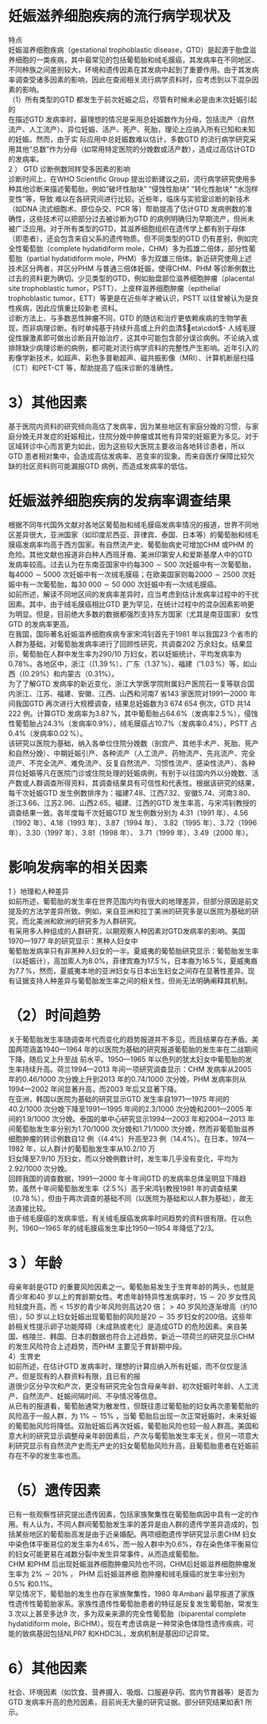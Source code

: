 # 妊娠滋养细胞疾病的流行病学现状及  
特点  
妊娠滋养细胞疾病（gestational trophoblastic disease，GTD）是起源于胎盘滋养细胞的一类疾病，其中最常见的包括葡萄胎和绒毛膜癌，其发病率在不同地区、不同种族之间差别较大，环境和遗传因素在其发病中起到了重要作用。由于其发病率调查受诸多因素的影响，因此在查阅相关流行病学资料时，应考虑到以下混杂因素的影响。  
（1）所有类型的GTD 都发生于前次妊娠之后，尽管有时候未必是由末次妊娠引起的  
在描述GTD 发病率时，最理想的情况是采用总妊娠数作为分母，包括流产（自然流产、人工流产）、异位妊娠、活产、死产、死胎，理论上应纳入所有已知和未知的妊娠。然而，由于实 际应用中总妊娠数难以估计，多数GTD 的流行病学研究采用其他“总数”作为分母（如常用特定医院的分娩数或活产数），造成过高估计GTD 的发病率。  
2 ） GTD  诊断例数同样受多因素的影响  
诊断时间上，在WHO Scientiﬁc Group 提出诊断建议之前，流行病学研究使用多种其他诊断来描述葡萄胎，例如“破坏性胎块” “侵蚀性胎块” “转化性胎块” “水泡样变性”等，导致 难以在各研究间进行比较。近些年，临床与实验室诊断的新技术（如DNA 流式细胞术、原位杂交、PCR 等）帮助提高了估计GTD 发病例数的准确性，这些技术可以把部分过去被诊断为GTD 的病例明确归为早期流产，但尚未被广泛应用。对于所有类型的GTD，其滋养细胞组织在遗传学上都有别于母体（即患者），还会包含来自父系的遗传物质。但不同类型的GTD 仍有差别，例如完全性葡萄胎（complete hydatidiform mole，CHM）多为孤雄二倍体，部分性葡萄胎（partial hydatidiform mole，PHM）多为双雄三倍体。新近研究使用上述技术区分两者，并区分PHM 与普通三倍体妊娠，使得CHM、PHM 等诊断例数比过去的资料更为确切。少见类型的GTD，例如胎盘部位滋养细胞肿瘤（placental site trophoblastic tumor，PSTT）、上皮样滋养细胞肿瘤（epithelial trophoblastic tumor，ETT）等更是在近些年才被认识，PSTT 以往曾被认为是良性疾病，因此应慎重比较新老 资料。  
诊断方法上，与多数恶性肿瘤不同，GTD 的随访和治疗更依赖疾病的生物学表现，而非病理诊断。有时单纯基于持续升高或上升的血清$eta\cdot$- 人绒毛膜促性腺激素即可做出诊断且开始治疗，这其中可能包含部分误诊病例。不论纳入或排除缺少病理诊断的病例，都可能对流行病学资料的完整性产生影响。近年引入的影像学新技术，如超声、彩色多普勒超声、磁共振影像（MRI）、计算机断层扫描（CT）和PET-CT 等，帮助提高了临床诊断的准确性。  
# 3）其他因素  
基于医院内资料的研究倾向高估了发病率，因为某些地区有家庭分娩的习惯，与家庭分娩无并发症的妊娠相比，住院分娩中肿瘤或其他有异常的妊娠更为多见。对于区域转诊中心而言更为如此，因为这些较大医院主要收治各地转诊患者，所以GTD 患者相对集中，会造成高估发病率、恶变率的现象。而来自医疗保障比较欠缺的社区资料则可能漏报GTD 病例，而造成发病率的低估。  
#  妊娠滋养细胞疾病的发病率调查结果  
根据不同年代国外文献对各地区葡萄胎和绒毛膜癌发病率情况的报道，世界不同地区差异很大，亚洲国家（如印度尼西亚、菲律宾、泰国、日本等）的葡萄胎和绒毛膜癌发病率均高于西方国家。有自然流产史、葡萄胎病史可增加CHM 或PHM 的危险。其他文献也报道非白种人西班牙裔、美洲印第安人和爱斯基摩人中的GTD 发病率较高。过去认为在东南亚国家中约每$300\sim500$ 次妊娠中有一次葡萄胎，每$4000\sim5000$ 次妊娠中有一次绒毛膜癌；在欧美国家则每$2000\sim2500$ 次妊娠中有一次葡萄胎，每$30\;000\sim50\;000$ 次妊娠中有一次绒毛膜癌。  
如前所述，解读不同地区间的发病率差异时，应当考虑到估计发病率过程中的干扰因素。其中，由于绒毛膜癌相比GTD 更为罕见，在统计过程中的混杂因素影响更为明显。但是，目前绝大多数的数据都强烈支持东方国家（尤其是南亚国家）女性GTD 的发病率更高。  
在我国，国际著名妊娠滋养细胞疾病专家宋鸿钊首先于1981 年以我国23 个省市的人群为基础，对葡萄胎发病率进行了回顾性研究，共调查202 万余妇女。结果显示，葡萄胎在人群中发生率为290/10 万妇女，若以妊娠统计，平均发病率为$0.78\%$。各地区中，浙江（$(1.39\,\%$）、广东（$1.37\,\%$）、福建（$'1.03\,\%$）等，如山西（$(0.29\%$）和内蒙古（$0.31\%$）。  
为了了解GTD 发病率的新近变化，浙江大学医学院附属妇产医院石一复等联合国内浙江、江苏、福建、安徽、江西、山西和河南7 省143 家医院对1991—2000 年间我国GTD 再次进行大规模调查，结果总妊娠数为3 674 654 例次，GTD 共14 222 例。计算GTD 发病率为$3.87\,\%$，其中葡萄胎占$64.6\%$（发病率$2.5\,\%$），侵蚀性葡萄胎占$24.3\%$（发病率$0.9\%$），绒毛膜癌占$10.7\%$（发病率$0.4\%$），PSTT 占$0.4\%$（发病率$0.02\,\%$）。  
该研究以医院为基础，纳入各单位住院分娩数（剖宫产、其他手术产、死胎、死产和自然分娩）、中期妊娠引产、各种流产（人工流产、药物流产、先兆流产、完全流产、不完全流产、难免流产、反复自然流产、习惯性流产、感染性流产）、各种异位妊娠等凡在医院门诊或住院处理的妊娠病例，有别于以往国内外以分娩数、活产数或人群调查所得资料，其调查结果具有可信性和代表性。根据该研究的结果，每千次妊娠GTD 发生例数排序为：福建7.48、江西7.32、安徽5.74、河南3.80、浙江3.66、江苏2.96、山西2.65。福建、江西的GTD 发生率高，与宋鸿钊教授的调查结果一致。各年度每千次妊娠GTD 发生例数分别为
4.31（1991 年）、4.56（1992 年）、4.18（1993 年）、3.87（1994 年）、
3.82（1995 年）、3.72（1996 年）、3.30（1997 年）、3.81（1998 年）、
3.71（1999 年）、3.49（2000 年）。  
#  影响发病率的相关因素  
1 ）地理和人种差异  
如前所述，葡萄胎的发生率在世界范围内均有很大的地理差异，但部分原因是前文提及的方法学差异所致。例如，来自亚洲和拉丁美洲的研究多是以医院为基础的研究，而北美洲和欧洲的研究多为人群研究。  
有采用多人种组成的人群研究，以期观察人种因素对GTD发病率的影响。美国1970—1977 年的研究显示：黑种人妇女中  
葡萄胎发病率只有非黑种人妇女的一半。夏威夷的葡萄胎研究显示：葡萄胎发生率（以妊娠计），高加索人为$8.0\%$，菲律宾裔为$17.5\,\%$，日本裔为$16.5\,\%$，夏威夷裔为$7.7\,\%$，然而，夏威夷本地的亚洲妇女与日本出生妇女之间存在显著性差异。现有证据支持人种差异与葡萄胎发生率之间的相关性，但尚无法明确阐释其机制。  
# （2）时间趋势  
关于葡萄胎发生率随调查年代而变化的趋势报道并不多见，而且结果存在矛盾。美国两项涵盖1940—1964 年的以医院为基础的研究报道葡萄胎的发生率在二战期间下降，随后又上升至战 前水平。1950—1965 年以色列的犹太妇女中葡萄胎的发生率持续升高。荷兰1994—2013 年间一项研究调查显示：CHM 发病率从2005 年的0.46/1000 次分娩上升到2013 年的0.74/1000 次分娩，PHM 发病率则从1994—2002 年间显著升高，而2003 年后又显著下降。  
在亚洲，韩国以医院为基础的研究显示GTD 发生率自1971—1975 年间的40.2/1000 次分娩下降至1991—1995 年间的2.3/1000 次分娩和2001—2005 年间的1.9/1000 次分娩。泰国的单中心研究显示1994—2003 年和2004—2013 年间葡萄胎发生率分别为1.70/1000 次分娩和1.71/1000 次分娩，然而非葡萄胎滋养细胞肿瘤的转诊例数自12 例（$(4.4\%$）升高至23 例（$14.4\%$）。在日本，1974—1982 年，以人群计的葡萄胎发生率从10.2/10 万  
妇女降至7.9/10 万妇女，而以分娩例数计时，发生率几乎没有变化，平均为2.92/1000 次分娩。  
回顾我国的调查数据，1991—2000 年十年间GTD 的发病率总体呈明显下降趋势。虽然十年间葡萄胎发生率（$2.5\,\%$）高于宋鸿钊教授1981 年的调查结果（$0.78\,\%$），但由于两次调查的基础不同（以医院为基础和以人群为基础），故无法直接比较。  
由于绒毛膜癌的发病率低，有关绒毛膜癌发病率时间趋势的资料很有限。在以色列，1960—1965 年的绒毛膜癌发生率比1950—1954 年降低了2/3。  
# 3 ）年龄  
母亲年龄是GTD 的重要风险因素之一。葡萄胎易发生于生育年龄的两头，也就是青少年和40 岁以上的育龄期女性。考虑年龄特异性发病率时，$15\sim20$ 岁女性风险轻度升高，而$<15$岁的青少年风险则高达20 倍；$>40$ 岁风险逐渐增高（约10 倍），50 岁以上妇女妊娠出现葡萄胎的风险是$20\sim35$ 岁妇女的200倍。这些年龄相关性提示卵子功能障碍（未成熟或老化）是造成GTD 的危险因素。来自美国、格陵兰、韩国、日本的数据也符合上述趋势。新近一项荷兰的研究显示CHM 的发生风险符合上述趋势，而PHM 主要见于育龄期中段。  
4）生育史  
如前所述，在估计GTD 发病率时，理想的计算应纳入所有妊娠，而不仅仅是活产。但是现有的人群资料有限，且已有的报  
道很少区分孕次和产次，更没有研究完全包含母亲年龄、初次妊娠时年龄、人工流产、自然流产、妊娠间隔时间、不孕情况等信息。  
从已有的报道看，葡萄胎通常为散发性，但既往患过葡萄胎的妇女再次患葡萄胎的风险高于一般人群，为 $1\%\sim15\%$ ，当葡 萄胎后出现一次正常妊娠时，未来妊娠的葡萄胎风险将降低。双胎妊娠后再次妊娠，葡萄胎风险也较一般人群高。美国和意大利的研究显示调整母亲年龄因素后，产次与葡萄胎发生率无关，但另一项意大利研究显示有自然流产史而无产史的妇女葡萄胎风险升高，且葡萄胎患者在妊娠前存在不孕的发生率也高。  
# （5）遗传因素  
已有一些观察性研究提出遗传因素，包括家族聚集性在葡萄胎病因中具有一定的作用。有人认为，不同人群间葡萄胎发生率的差异是由人群的遗传学差异造成的，包括某些地区的葡萄胎高发是由于近亲婚配。两项细胞遗传学研究显示患CHM 妇女中染色体平衡易位的发生率为$4.6\%$，而一般人群中为$0.6\%$，存在染色体平衡易位的妇女可能更易在减数分裂中发生异常事件，从而造成葡萄胎。  
CHM 和PHM 后出现妊娠滋养细胞肿瘤风险也不同，CHM后妊娠滋养细胞肿瘤发生率为 $2\%\sim20\%$ ， PHM  后妊娠滋养细 胞肿瘤和绒毛膜癌的发生率分别为$0.5\%$ 和$0.1\%$。  
罕见情况下，葡萄胎的发生也存在家族聚集性，1980 年Ambani 最早报道了家族性遗传性葡萄胎家系。家族性遗传性葡萄胎患者的特征是反复发生葡萄胎，常发生3 次以上甚至多达9 次，多为双亲来源的完全性葡萄胎（biparental complete hydatidiform mole，BiCHM）。现在考虑该病是一种常染色体隐性遗传疾病，可能的致病基因包括NLPR7 和KHDC3L，发病机制是基因印记异常。  
# 6）其他因素  
社会、环境因素（如饮食、营养摄入、吸烟、口服避孕药、宫内节育器等）是否为GTD 发病率升高的危险因素，目前尚无大量的研究证据。部分研究结果如表1 所示。  
